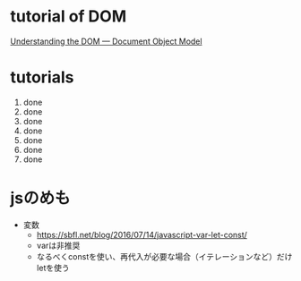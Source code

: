 # tutorial of DOM

[Understanding the DOM — Document Object Model](https://www.digitalocean.com/community/tutorial_series/understanding-the-dom-document-object-model)

# tutorials
1. done
1. done
1. done
1. done
1. done
1. done
1. done

# jsのめも

* 変数
    * https://sbfl.net/blog/2016/07/14/javascript-var-let-const/
    * varは非推奨
    * なるべくconstを使い、再代入が必要な場合（イテレーションなど）だけletを使う




